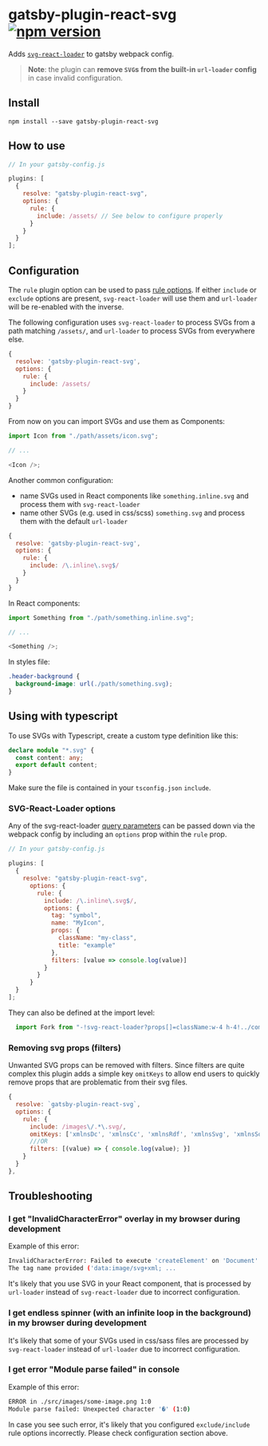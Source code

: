 # gatsby-plugin-react-svg [![npm version](https://badge.fury.io/js/gatsby-plugin-react-svg.svg)](https://badge.fury.io/js/gatsby-plugin-react-svg)

Adds [`svg-react-loader`](https://github.com/jhamlet/svg-react-loader) to gatsby webpack config.

> **Note**: the plugin can **remove `SVG`s from the built-in `url-loader` config** in case invalid configuration.

## Install

`npm install --save gatsby-plugin-react-svg`

## How to use

```js
// In your gatsby-config.js

plugins: [
  {
    resolve: "gatsby-plugin-react-svg",
    options: {
      rule: {
        include: /assets/ // See below to configure properly
      }
    }
  }
];
```

## Configuration

The `rule` plugin option can be used to pass [rule options](https://webpack.js.org/configuration/module/#rule). If either `include` or `exclude` options are present, `svg-react-loader` will use them and `url-loader` will be re-enabled with the inverse.

The following configuration uses `svg-react-loader` to process SVGs from a path matching `/assets/`, and `url-loader` to process SVGs from everywhere else.

```js
{
  resolve: 'gatsby-plugin-react-svg',
  options: {
    rule: {
      include: /assets/
    }
  }
}
```

From now on you can import SVGs and use them as Components:

```js
import Icon from "./path/assets/icon.svg";

// ...

<Icon />;
```

Another common configuration:

- name SVGs used in React components like `something.inline.svg` and process them with `svg-react-loader`
- name other SVGs (e.g. used in css/scss) `something.svg` and process them with the default `url-loader`

```js
{
  resolve: 'gatsby-plugin-react-svg',
  options: {
    rule: {
      include: /\.inline\.svg$/
    }
  }
}
```

In React components:

```js
import Something from "./path/something.inline.svg";

// ...

<Something />;
```

In styles file:

```css
.header-background {
  background-image: url(./path/something.svg);
}
```

## Using with typescript

To use SVGs with Typescript, create a custom type definition like this:

```typescript
declare module "*.svg" {
  const content: any;
  export default content;
}
```

Make sure the file is contained in your `tsconfig.json` `include`.

### SVG-React-Loader options

Any of the svg-react-loader [query parameters](https://github.com/jhamlet/svg-react-loader#query-params) can be passed down via the webpack config by including an `options` prop within the `rule` prop.

```js
// In your gatsby-config.js

plugins: [
  {
    resolve: "gatsby-plugin-react-svg",
      options: {
        rule: {
          include: /\.inline\.svg$/,
          options: {
            tag: "symbol",
            name: "MyIcon",
            props: {
              className: "my-class",
              title: "example"
            },
            filters: [value => console.log(value)]
          }
        }
      }
  }
];
```
They can also be defined at the import level:

```js
  import Fork from "-!svg-react-loader?props[]=className:w-4 h-4!../components/Icons/Fork.inline.svg";
```

### Removing svg props (filters)
Unwanted SVG props can be removed with filters. Since filters are quite complex this plugin adds a simple key `omitKeys` to allow end users to quickly remove props that are problematic from their svg files.

```js
{
  resolve: `gatsby-plugin-react-svg`,
  options: {
    rule: {
      include: /images\/.*\.svg/,
      omitKeys: ['xmlnsDc', 'xmlnsCc', 'xmlnsRdf', 'xmlnsSvg', 'xmlnsSodipodi', 'xmlnsInkscape']
      ///OR
      filters: [(value) => { console.log(value); }]
    }
  }
},
```

## Troubleshooting

### I get "InvalidCharacterError" overlay in my browser during development

Example of this error:
```bash
InvalidCharacterError: Failed to execute 'createElement' on 'Document':
The tag name provided ('data:image/svg+xml; ...
```

It's likely that you use SVG in your React component, that is processed by `url-loader` instead of `svg-react-loader` due to incorrect configuration.

### I get endless spinner (with an infinite loop in the background) in my browser during development

It's likely that some of your SVGs used in css/sass files are processed by `svg-react-loader` instead of `url-loader` due to incorrect configuration.

### I get error "Module parse failed" in console

Example of this error:
```bash
ERROR in ./src/images/some-image.png 1:0
Module parse failed: Unexpected character '�' (1:0)
```

In case you see such error, it's likely that you configured `exclude/include` rule options incorrectly. Please check configuration section above.
